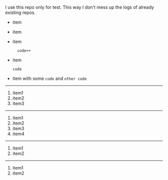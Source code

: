 I use this repo only for test. This way I don't mess up the logs of already existing repos.


* item
* item
* item

        code++
* item
    
      code
    
* item with some `code` and ```other code```
    
--- 
    
1. item1
2. item2
3. item3

---

1. item1
1. item2
2. item3
4. item4

---

 1. item1
 2. item2
 
 ----
 
  1. item1
  2. item2
